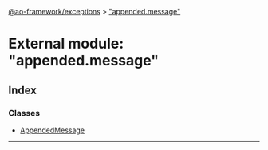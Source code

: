 [@ao-framework/exceptions](../README.md) > ["appended.message"](../modules/_appended_message_.md)

# External module: "appended.message"

## Index

### Classes

* [AppendedMessage](../classes/_appended_message_.appendedmessage.md)

---

